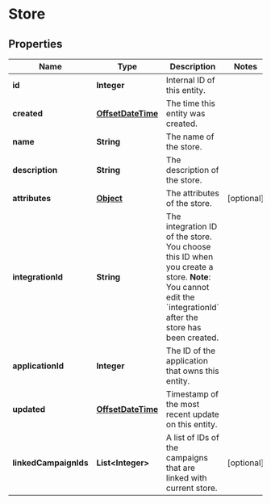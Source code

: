 

# Store

## Properties

Name | Type | Description | Notes
------------ | ------------- | ------------- | -------------
**id** | **Integer** | Internal ID of this entity. | 
**created** | [**OffsetDateTime**](OffsetDateTime.md) | The time this entity was created. | 
**name** | **String** | The name of the store. | 
**description** | **String** | The description of the store. | 
**attributes** | [**Object**](.md) | The attributes of the store. |  [optional]
**integrationId** | **String** | The integration ID of the store. You choose this ID when you create a store.  **Note**: You cannot edit the &#x60;integrationId&#x60; after the store has been created.  | 
**applicationId** | **Integer** | The ID of the application that owns this entity. | 
**updated** | [**OffsetDateTime**](OffsetDateTime.md) | Timestamp of the most recent update on this entity. | 
**linkedCampaignIds** | **List&lt;Integer&gt;** | A list of IDs of the campaigns that are linked with current store. |  [optional]




